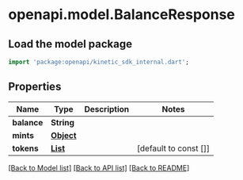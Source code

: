 # openapi.model.BalanceResponse

## Load the model package
```dart
import 'package:openapi/kinetic_sdk_internal.dart';
```

## Properties
Name | Type | Description | Notes
------------ | ------------- | ------------- | -------------
**balance** | **String** |  | 
**mints** | [**Object**](.md) |  | 
**tokens** | [**List<BalanceToken>**](BalanceToken.md) |  | [default to const []]

[[Back to Model list]](../README.md#documentation-for-models) [[Back to API list]](../README.md#documentation-for-api-endpoints) [[Back to README]](../README.md)


